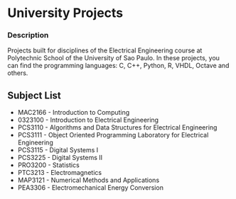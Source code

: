 # University Projects

### Description
Projects built for disciplines of the Electrical Engineering course at Polytechnic School of the University of Sao Paulo. In these projects, you can find the programming languages: C, C++, Python, R, VHDL, Octave and others.

## Subject List
* MAC2166 - Introduction to Computing
* 0323100 - Introduction to Electrical Engineering
* PCS3110 - Algorithms and Data Structures for Electrical Engineering 
* PCS3111 - Object Oriented Programming Laboratory for Electrical Engineering
* PCS3115 - Digital Systems I
* PCS3225 - Digital Systems II 
* PRO3200 - Statistics
* PTC3213 - Electromagnetics
* MAP3121 - Numerical Methods and Applications
* PEA3306 - Electromechanical Energy Conversion
